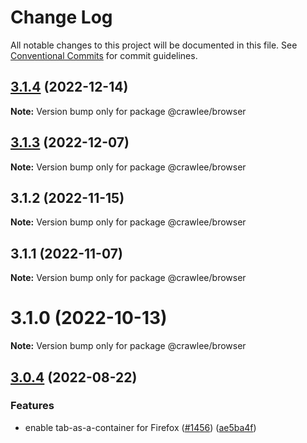 # Change Log

All notable changes to this project will be documented in this file.
See [Conventional Commits](https://conventionalcommits.org) for commit guidelines.

## [3.1.4](https://github.com/apify/crawlee/compare/v3.1.3...v3.1.4) (2022-12-14)

**Note:** Version bump only for package @crawlee/browser





## [3.1.3](https://github.com/apify/crawlee/compare/v3.1.2...v3.1.3) (2022-12-07)

**Note:** Version bump only for package @crawlee/browser





## 3.1.2 (2022-11-15)

**Note:** Version bump only for package @crawlee/browser





## 3.1.1 (2022-11-07)

**Note:** Version bump only for package @crawlee/browser





# 3.1.0 (2022-10-13)

**Note:** Version bump only for package @crawlee/browser





## [3.0.4](https://github.com/apify/crawlee/compare/v3.0.3...v3.0.4) (2022-08-22)


### Features

* enable tab-as-a-container for Firefox ([#1456](https://github.com/apify/crawlee/issues/1456)) ([ae5ba4f](https://github.com/apify/crawlee/commit/ae5ba4f15fd6d14f444486234753ce1781c74cc8))
